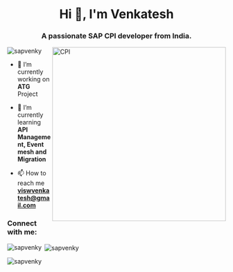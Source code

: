 <h1 align="center">Hi 👋, I'm Venkatesh</h1>
<h3 align="center">A passionate SAP CPI developer from India.</h3>

<img align="right" alt="CPI" width="400" src="https://camo.githubusercontent.com/4d9f5ecceb711eec6e2018f38a5677dc657c9738d4a65ba3b928c41c0a45b439/68747470733a2f2f6d69726f2e6d656469756d2e636f6d2f6d61782f313336302f302a37513379765349765f7430696f4a2d5a2e676966">

<p align="left"> <img src="https://komarev.com/ghpvc/?username=sapvenky&label=Profile%20views&color=0e75b6&style=flat" alt="sapvenky" /> </p>

- 🔭 I’m currently working on **ATG** Project

- 🌱 I’m currently learning **API Management, Event mesh and Migration**

- 📫 How to reach me **viswvenkatesh@gmail.com**

<h3 align="left">Connect with me:</h3>
<p align="left">
</p>

<p><img align="left" src="https://github-readme-stats.vercel.app/api/top-langs?username=sapvenky&show_icons=true&locale=en&layout=compact" alt="sapvenky" /></p>

<p>&nbsp;<img align="center" src="https://github-readme-stats.vercel.app/api?username=sapvenky&show_icons=true&locale=en" alt="sapvenky" /></p>

<p><img align="center" src="https://github-readme-streak-stats.herokuapp.com/?user=sapvenky&" alt="sapvenky" /></p>

